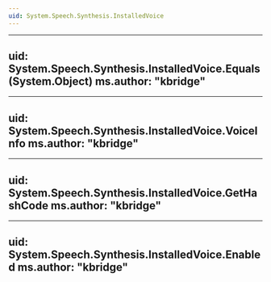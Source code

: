 ```yaml
---
uid: System.Speech.Synthesis.InstalledVoice
---
```


---
uid: System.Speech.Synthesis.InstalledVoice.Equals(System.Object)
ms.author: "kbridge"
---

---
uid: System.Speech.Synthesis.InstalledVoice.VoiceInfo
ms.author: "kbridge"
---

---
uid: System.Speech.Synthesis.InstalledVoice.GetHashCode
ms.author: "kbridge"
---

---
uid: System.Speech.Synthesis.InstalledVoice.Enabled
ms.author: "kbridge"
---
